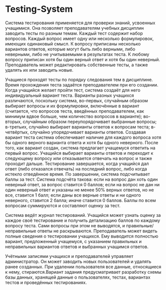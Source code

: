 # Testing-System
Система тестирования применяется для проверки знаний, усвоенных учащимися. Она позволяет преподавателям учебных дисциплин заводить тесты по разным темам. Каждый тест содержит набор вопросов. Каждый вопрос имеет одну или несколько формулировок, имеющих одинаковый смысл. К вопросу приписаны несколько вариантов ответов, которые могут быть либо верными, либо неверными, либо не учитываемыми в результатах теста. К любому вопросу приписан хотя бы один верный ответ и хотя бы один неверный. Преподаватель может редактировать собственные тесты, а также удалять их или заводить новые.    
         
Учащиеся проходят тесты по порядку следования тем в дисциплине. Время прохождения теста задаётся преподавателем при его создании. Когда учащийся желает пройти тест, система создаёт для него индивидуальный вариант теста. Варианты разных учащихся различаются, поскольку система, во-первых, случайным образом выбирает вопросы и их формулировки, включённые в вариант (считается, что вопросов теста, введённых преподавателем, как минимум вдвое больше, чем количество вопросов в варианте); во-вторых, случайным образом переупорядочивает выбранные вопросы; в-третьих, случайно выбирает варианты ответов к вопросам теста; в-четвёртых, случайно упорядочивает варианты ответов. Создавая вариант теста система обеспечивает наличие для каждого вопроса хотя бы одного верного варианта ответа и хотя бы одного неверного. После того, как вариант создан, система предлагает учащемуся ответить на первый вопрос. Учащийся выбирает варианты ответов и переходит к следующему вопросу или отказывается отвечать на вопрос и также проходит дальше. Тестирование завершается, когда учащийся дал ответ (либо отказался отвечать) на последний вопрос, либо когда истекло отведённое время. По завершении, система подсчитывает баллы за тест. Система подсчёта такова: если на вопрос дан хоть один неверный ответ, за вопрос ставится 0 баллов; если на вопрос не дан ни один неверный ответ и указаны не менее 50% верных ответов, но не все, ставится 1 балл; если даны все верные ответы и ни одного неверного, ставится 2 балла; иначе ставится 0 баллов. Баллы по всем вопросам суммируются и составляют оценку за тест.     
        
Система ведёт журнал тестирований. Учащийся может узнать оценку за каждое своё тестирование и получить детализацию баллов по каждому вопросу теста. Сами вопросы при этом не выводятся, и правильные/неправильные ответы не раскрываются. Преподаватель может видеть полные сведения о тестировании учащихся. Ему выводится полностью вариант, предложенный учащемуся, с указанием правильных и неправильных вариантов ответов и выбранных учащимся ответов.                 
       
Учётными записями учащихся и преподавателей управляет администратор. Он может заводить новых пользователей и удалять ранее созданных. При удалении пользователя все данные, относящиеся к нему, стираются.Вариант задания предусматривает разработку схемы базы данных, хранящей данные о пользователях, тестах, вариантах тестов и проведённых тестированиях.


